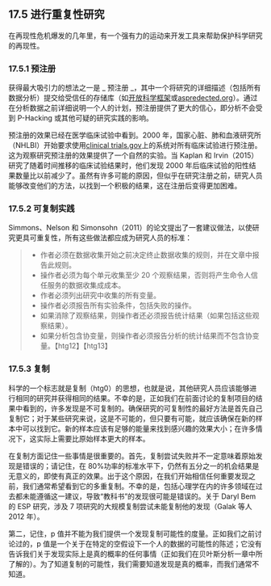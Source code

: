 ## 17.5 进行重复性研究

在再现性危机爆发的几年里，有一个强有力的运动来开发工具来帮助保护科学研究的再现性。

### 17.5.1 预注册

获得最大吸引力的想法之一是 _ 预注册 _，其中一个将研究的详细描述（包括所有数据分析）提交给受信任的存储库（如[开放科学框架](http://osf.io)或[aspredected.org](http://aspredicted.org)）。通过在分析数据之前详细说明一个人的计划，预注册提供了更大的信心，即分析不会受到 P-Hacking 或其他可疑的研究实践的影响。

预注册的效果已经在医学临床试验中看到。2000 年，国家心脏、肺和血液研究所（NHLBI）开始要求使用[clinical trials.gov](http://clinicaltrials.gov)上的系统对所有临床试验进行预注册。这为观察研究预注册的效果提供了一个自然的实验。当 Kaplan 和 Irvin（2015）研究了随着时间推移的临床试验结果时，他们发现 2000 年后临床试验的阳性结果数量比以前减少了。虽然有许多可能的原因，但似乎在研究注册之前，研究人员能够改变他们的方法，以找到一个积极的结果，这在注册后变得更加困难。

### 17.5.2 可复制实践

Simmons、Nelson 和 Simonsohn（2011）的论文提出了一套建议做法，以使研究更具可重复性，所有这些做法都应成为研究人员的标准：

> *   作者必须在数据收集开始之前决定终止数据收集的规则，并在文章中报告此规则。
> *   操作者必须为每个单元收集至少 20 个观察结果，否则将产生命令人信任服务的数据收集成成本。
> *   作者必须列出研究中收集的所有变量。
> *   操作者必须报告所有实验条件，包括失败的操作。
> *   如果消除了观察结果，则操作者还必须报告统计结果（如果包括这些观察结果）。
> *   如果分析包含协变量，则操作者必须报告分析的统计结果而不包含协变量。【htg12】【htg13】

### 17.5.3 复制

科学的一个标志就是复制（htg0）的思想，也就是说，其他研究人员应该能够进行相同的研究并获得相同的结果。不幸的是，正如我们在前面讨论的复制项目的结果中看到的，许多发现是不可复制的。确保研究的可复制性的最好方法是首先自己复制它；对于某些研究来说，这是不可能的，但只要有可能，就应该确保在新的样本中可以找到它。新的样本应该有足够的能量来找到感兴趣的效果大小；在许多情况下，这实际上需要比原始样本更大的样本。

在复制方面记住一些事情是很重要的。首先，复制尝试失败并不一定意味着原始发现是错误的；请记住，在 80%功率的标准水平下，仍然有五分之一的机会结果是无意义的，即使有真正的效果。出于这个原因，在我们开始相信任何重要发现之前，我们通常希望看到它的多重复制。不幸的是，包括心理学在内的许多领域在过去都未能遵循这一建议，导致“教科书”的发现很可能是错误的。关于 Daryl Bem 的 ESP 研究，涉及 7 项研究的大规模复制尝试未能复制他的发现（Galak 等人 2012 年）。

第二，记住，p 值并不能为我们提供一个发现复制可能性的度量。正如我们之前讨论过的，p 值是一个关于在特定的空假设下一个人的数据的可能性的陈述；它没有告诉我们关于发现实际上是真的概率的任何事情（正如我们在贝叶斯分析一章中所了解的）。为了知道复制的可能性，我们需要知道发现是真的概率，而我们通常不知道。